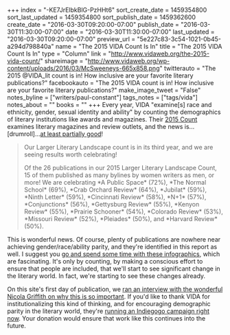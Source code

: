 +++
index = "-KE7JrElbkBlG-PzHHt6"
sort_create_date = 1459354800
sort_last_updated = 1459354800
sort_publish_date = 1459362600
create_date = "2016-03-30T09:20:00-07:00"
publish_date = "2016-03-30T11:30:00-07:00"
date = "2016-03-30T11:30:00-07:00"
last_updated = "2016-03-30T09:20:00-07:00"
preview_url = "5e227c83-3c54-1021-0b45-a294d798840a"
name = "The 2015 VIDA Count Is In"
title = "The 2015 VIDA Count Is In"
type = "Column"
link = "http://www.vidaweb.org/the-2015-vida-count/"
shareimage = "http://www.vidaweb.org/wp-content/uploads/2016/03/McSweeneys-665x858.png"
twitterauto = "The 2015 @VIDA_lit count is in! How inclusive are your favorite literary publications?"
facebookauto = "The 2015 VIDA count is in! How inclusive are your favorite literary publications?"
make_image_tweet = "False"
notes_byline = ["writers/paul-constant"]
tags_notes = ["tags/vida"]
notes_about = ""
books = ""
+++
Every year, VIDA "examine[s] race and ethnicity, gender, sexual identity and ability" by counting the demographics of literary institutions like awards and magazines. Their [2015 Count](http://www.vidaweb.org/the-2015-vida-count/) examines literary magazines and review outlets, and the news is...[drumroll]...[at least partially good](http://www.vidaweb.org/the-2015-vida-count/)!

<blockquote><p>Our Larger Literary Landscape count is in its third year, and we are seeing results worth celebrating!</p>

<p>Of the 26 publications in our 2015 Larger Literary Landscape Count, 15 of them published as many bylines by women writers as men, or more! We are celebrating *A Public Space* (72%), *The Normal School* (69%), *Crab Orchard Review* (64%), *Jubilat* (59%), *Ninth Letter* (59%), *Cincinnati Review* (58%), *N+1* (57%), *Conjunctions* (56%), *Gettysburg Review* (55%), *Kenyon Review* (55%), *Prairie Schooner* (54%), *Colorado Review* (53%), *Missouri Review* (52%), *Pleiades* (50%), and *Harvard Review* (50%).</p></blockquote>

This is wonderful news. Of course, plenty of publications are nowhere near achieving gender/race/ability parity, and they're identified in this report as well. I suggest you [go and spend some time with these infographics](http://www.vidaweb.org/the-2015-vida-count/), which are fascinating. It's only by counting, by making a conscious effort to ensure that people are included, that we'll start to see significant change in the literary world. In fact, we're starting to see these changes already.

On this site's first day of publication, we [ran an interview with the wonderful Nicola Griffith on why this is so important](http://seattlereviewofbooks.com/notes/2015/07/27/talking-with-nicola-griffith-about-the-importance-of-counting-womens-stories/). If you'd like to thank VIDA for institutionalizing this kind of thinking, and for encouraging demographic parity in the literary world, they're [running an Indiegogo campaign right now](https://www.generosity.com/fundraising/fund-vida-s-present-and-future). Your donation would ensure that work like this continues into the future.
